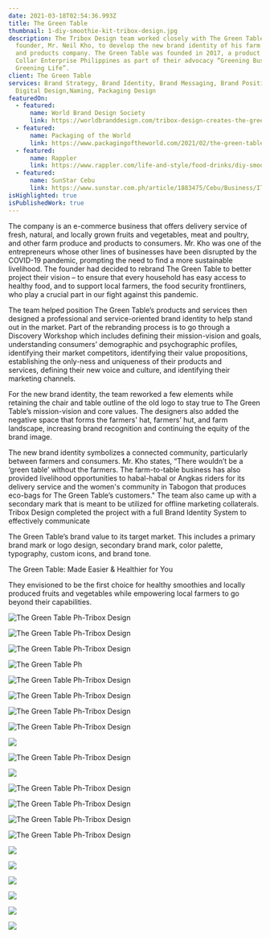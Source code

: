 ```yaml
---
date: 2021-03-18T02:54:36.993Z
title: The Green Table
thumbnail: 1-diy-smoothie-kit-tribox-design.jpg
description: The Tribox Design team worked closely with The Green Table’s
  founder, Mr. Neil Kho, to develop the new brand identity of his farm produce
  and products company. The Green Table was founded in 2017, a product of Green
  Collar Enterprise Philippines as part of their advocacy “Greening Business,
  Greening Life”.
client: The Green Table
services: Brand Strategy, Brand Identity, Brand Messaging, Brand Positioning,
  Digital Design,Naming, Packaging Design
featuredOn:
  - featured:
      name: World Brand Design Society
      link: https://worldbranddesign.com/tribox-design-creates-the-green-table-brand-identity/
  - featured:
      name: Packaging of the World
      link: https://www.packagingoftheworld.com/2021/02/the-green-table.html
  - featured:
      name: Rappler
      link: https://www.rappler.com/life-and-style/food-drinks/diy-smoothie-kits-the-green-table-cebu
  - featured:
      name: SunStar Cebu
      link: https://www.sunstar.com.ph/article/1883475/Cebu/Business/IT-professional-takes-leap-in-opening-new-business
isHighlighted: true
isPublishedWork: true
---
```

<!--StartFragment-->

The company is an e-commerce business that offers delivery service of fresh, natural, and locally grown fruits and vegetables, meat and poultry, and other farm produce and products to consumers. Mr. Kho was one of the entrepreneurs whose other lines of businesses have been disrupted by the COVID-19 pandemic, prompting the need to find a more sustainable livelihood. The founder had decided to rebrand The Green Table to better project their vision – to ensure that every household has easy access to healthy food, and to support local farmers, the food security frontliners, who play a crucial part in our fight against this pandemic. 


The team helped position The Green Table’s products and services then designed a professional and service-oriented brand identity to help stand out in the market. Part of the rebranding process is to go through a Discovery Workshop which includes defining their mission-vision and goals, understanding consumers’ demographic and psychographic profiles, identifying their market competitors, identifying their value propositions, establishing the only-ness and uniqueness of their products and services, defining their new voice and culture, and identifying their marketing channels.


For the new brand identity, the team reworked a few elements while retaining the chair and table outline of the old logo to stay true to The Green Table’s mission-vision and core values. The designers also added the negative space that forms the farmers' hat, farmers’ hut, and farm landscape, increasing brand recognition and continuing the equity of the brand image. 


The new brand identity symbolizes a connected community, particularly between farmers and consumers. Mr. Kho states, “There wouldn’t be a ‘green table’ without the farmers. The farm-to-table business has also provided livelihood opportunities to habal-habal or Angkas riders for its delivery service and the women's community in Tabogon that produces eco-bags for The Green Table’s customers." The team also came up with a secondary mark that is meant to be utilized for offline marketing collaterals. Tribox Design completed the project with a full Brand Identity System to effectively communicate 


The Green Table’s brand value to its target market. This includes a primary brand mark or logo design, secondary brand mark, color palette, typography, custom icons, and brand tone.


The Green Table: Made Easier & Healthier for You


They envisioned to be the first choice for healthy smoothies and locally produced fruits and vegetables while empowering local farmers to go beyond their capabilities.


<!--EndFragment-->

![The Green Table Ph-Tribox Design](0-official-the-green-table-logo-tribox-design.jpg)

![The Green Table Ph-Tribox Design](2-official-the-green-smoothie-kit-tribox-design.jpg)

![The Green Table Ph-Tribox Design](3-official-the-green-smoothie-kit-tribox-design.jpg)

![The Green Table Ph](4-official-the-smoothie-kit-tribox-design.jpg)

![The Green Table Ph-Tribox Design](5-official-the-green-smoothie-kit-tribox-design.jpg)

![The Green Table Ph-Tribox Design](6-official-the-green-smoothie-kit-tribox-design.jpg)

![The Green Table Ph-Tribox Design](7-official-the-green-smoothie-kit-tribox-design.jpg)

![The Green Table Ph-Tribox Design](9-official-the-green-blended-smoothie-kit-tribox-design.jpg)

![](10-official-the-green-tagline-tribox-design.jpg)

![The Green Table Ph-Tribox Design](11-official-the-paper-bag-tribox-design.jpg)

![](12-official-the-billboard-2-tribox-design.jpg)

![The Green Table Ph-Tribox Design](13-official-the-door-tribox-design.jpg)

![The Green Table Ph-Tribox Design](14.1-official-the-logo-tribox-design.jpg)

![The Green Table Ph-Tribox Design](14-official-the-logo-tribox-design.jpg)

![The Green Table Ph-Tribox Design](15-official-the-staionary-tribox-design.jpg)

![](16-official-the-apron-tribox-design.jpg)

![](17-official-the-mug-tribox-design.png)

![](18-official-the-polo-tribox-design.jpg)

![](19-official-the-posters-tribox-design.jpg)

![](20-official-the-product-desc-tribox-design.jpg)

![](21-official-the-before-and-after-logo-tribox-design.jpg)